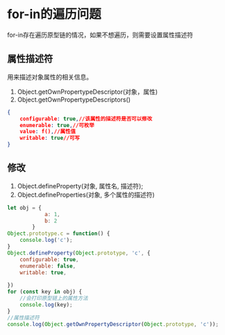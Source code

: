 # for-in的遍历问题

for-in存在遍历原型链的情况，如果不想遍历，则需要设置属性描述符
## 属性描述符
用来描述对象属性的相关信息。
1. Object.getOwnPropertypeDescriptor(对象，属性)
2. Object.getOwnPropertypeDescriptors()

```json
{
    configurable: true,//该属性的描述符是否可以修改
    enumerable: true,//可枚举
    value: f(),//属性值
    writable: true//可写
}
```
## 修改
1. Object.defineProperty(对象, 属性名, 描述符);
2. Object.defineProperties(对象, 多个属性的描述符)
```js
let obj = {
            a: 1,
            b: 2
        }
Object.prototype.c = function() {
    console.log('c');
}
Object.defineProperty(Object.prototype, 'c', {
    configurable: true,
    enumerable: false,
    writable: true,
    
})
for (const key in obj) {
    //会打印原型链上的属性方法
    console.log(key);
}
//属性描述符
console.log(Object.getOwnPropertyDescriptor(Object.prototype, 'c'));
```